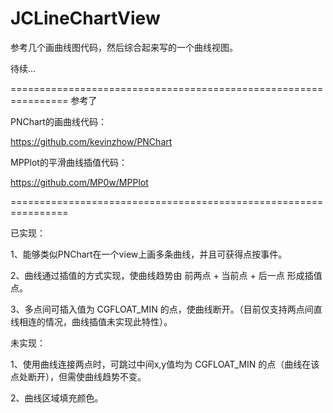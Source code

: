 JCLineChartView
===============

参考几个画曲线图代码，然后综合起来写的一个曲线视图。



待续...



================================================================
参考了

PNChart的画曲线代码：

https://github.com/kevinzhow/PNChart



MPPlot的平滑曲线插值代码：

https://github.com/MP0w/MPPlot

================================================================

已实现：

1、能够类似PNChart在一个view上画多条曲线，并且可获得点按事件。

2、曲线通过插值的方式实现，使曲线趋势由  前两点 + 当前点 + 后一点  形成插值点。

3、多点间可插入值为 CGFLOAT_MIN 的点，使曲线断开。（目前仅支持两点间直线相连的情况，曲线插值未实现此特性）。




未实现：

1、使用曲线连接两点时，可跳过中间x,y值均为 CGFLOAT_MIN 的点（曲线在该点处断开），但需使曲线趋势不变。

2、曲线区域填充颜色。




